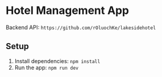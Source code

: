 # Hotel Management App

Backend API: `https://github.com/rOluochKe/lakesidehotel`

## Setup

1. Install dependencies: `npm install`
2. Run the app: `npm run dev`
